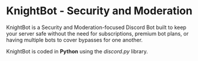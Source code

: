 # KnightBot - Security and Moderation

KnightBot is a Security and Moderation-focused Discord Bot built to keep your server safe without the need for subscriptions, premium bot plans, or having multiple bots to cover bypasses for one another. 

KnightBot is coded in **Python** using the *discord.py* library. 
